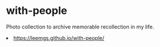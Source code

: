 # with-people
Photo collection to archive memorable recollection in my life.

<li><a href=https://leemgs.github.io/with-people/>https://leemgs.github.io/with-people/</a></li>
